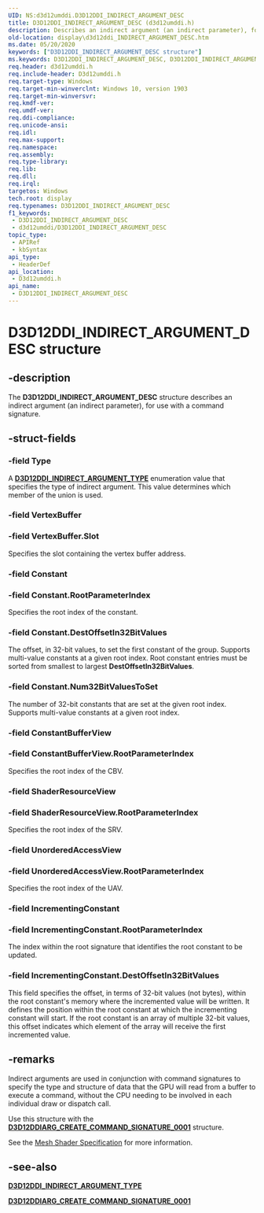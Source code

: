 ```yaml
---
UID: NS:d3d12umddi.D3D12DDI_INDIRECT_ARGUMENT_DESC
title: D3D12DDI_INDIRECT_ARGUMENT_DESC (d3d12umddi.h)
description: Describes an indirect argument (an indirect parameter), for use with a command signature.
old-location: display\d3d12ddi_INDIRECT_ARGUMENT_DESC.htm
ms.date: 05/20/2020
keywords: ["D3D12DDI_INDIRECT_ARGUMENT_DESC structure"]
ms.keywords: D3D12DDI_INDIRECT_ARGUMENT_DESC, D3D12DDI_INDIRECT_ARGUMENT_DESC structure [Display Devices], d3d12umddi/D3D12DDI_INDIRECT_ARGUMENT_DESC, display.d3d12ddi_INDIRECT_ARGUMENT_DESC
req.header: d3d12umddi.h
req.include-header: D3d12umddi.h
req.target-type: Windows
req.target-min-winverclnt: Windows 10, version 1903
req.target-min-winversvr: 
req.kmdf-ver: 
req.umdf-ver: 
req.ddi-compliance: 
req.unicode-ansi: 
req.idl: 
req.max-support: 
req.namespace: 
req.assembly: 
req.type-library: 
req.lib: 
req.dll: 
req.irql: 
targetos: Windows
tech.root: display
req.typenames: D3D12DDI_INDIRECT_ARGUMENT_DESC
f1_keywords:
 - D3D12DDI_INDIRECT_ARGUMENT_DESC
 - d3d12umddi/D3D12DDI_INDIRECT_ARGUMENT_DESC
topic_type:
 - APIRef
 - kbSyntax
api_type:
 - HeaderDef
api_location:
 - D3d12umddi.h
api_name:
 - D3D12DDI_INDIRECT_ARGUMENT_DESC
---
```


# D3D12DDI_INDIRECT_ARGUMENT_DESC structure

## -description

The **D3D12DDI_INDIRECT_ARGUMENT_DESC** structure describes an indirect argument (an indirect parameter), for use with a command signature.

## -struct-fields

### -field Type

A [**D3D12DDI_INDIRECT_ARGUMENT_TYPE**](ne-d3d12umddi-d3d12ddi_indirect_argument_type.md) enumeration value that specifies the type of indirect argument. This value determines which member of the union is used.

### -field VertexBuffer

### -field VertexBuffer.Slot

Specifies the slot containing the vertex buffer address.

### -field Constant

### -field Constant.RootParameterIndex

Specifies the root index of the constant.

### -field Constant.DestOffsetIn32BitValues

The offset, in 32-bit values, to set the first constant of the group. Supports multi-value constants at a given root index. Root constant entries must be sorted from smallest to largest **DestOffsetIn32BitValues**.

### -field Constant.Num32BitValuesToSet

The number of 32-bit constants that are set at the given root index. Supports multi-value constants at a given root index.

### -field ConstantBufferView

### -field ConstantBufferView.RootParameterIndex

Specifies the root index of the CBV.

### -field ShaderResourceView

### -field ShaderResourceView.RootParameterIndex

Specifies the root index of the SRV.

### -field UnorderedAccessView

### -field UnorderedAccessView.RootParameterIndex

Specifies the root index of the UAV.

### -field IncrementingConstant

### -field IncrementingConstant.RootParameterIndex

The index within the root signature that identifies the root constant to be updated.

### -field IncrementingConstant.DestOffsetIn32BitValues

This field specifies the offset, in terms of 32-bit values (not bytes), within the root constant's memory where the incremented value will be written. It defines the position within the root constant at which the incrementing constant will start. If the root constant is an array of multiple 32-bit values, this offset indicates which element of the array will receive the first incremented value.

## -remarks

Indirect arguments are used in conjunction with command signatures to specify the type and structure of data that the GPU will read from a buffer to execute a command, without the CPU needing to be involved in each individual draw or dispatch call.

Use this structure with the [**D3D12DDIARG_CREATE_COMMAND_SIGNATURE_0001**](ns-d3d12umddi-d3d12ddiarg_create_command_signature_0001.md) structure.

See the [Mesh Shader Specification](https://microsoft.github.io/DirectX-Specs/d3d/MeshShader.html) for more information.

## -see-also

[**D3D12DDI_INDIRECT_ARGUMENT_TYPE**](ne-d3d12umddi-d3d12ddi_indirect_argument_type.md)

[**D3D12DDIARG_CREATE_COMMAND_SIGNATURE_0001**](ns-d3d12umddi-d3d12ddiarg_create_command_signature_0001.md)
